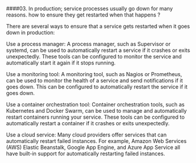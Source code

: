 ####03. In production; service processes usually go down for many reasons.
how to ensure they get restarted when that happens ?

There are several ways to ensure that a service gets restarted when it goes down in production:

Use a process manager: A process manager, such as Supervisor or systemd,
can be used to automatically restart a service if it crashes or exits unexpectedly.
These tools can be configured to monitor the service and automatically start it again
if it stops running.

Use a monitoring tool: A monitoring tool, such as Nagios or Prometheus, 
can be used to monitor the health of a service and send notifications if it goes down.
This can be configured to automatically restart the service if it goes down.

Use a container orchestration tool: Container orchestration tools, such as Kubernetes
and Docker Swarm, can be used to manage and automatically restart containers running 
your service. These tools can be configured to automatically restart a container if it
crashes or exits unexpectedly.

Use a cloud service: Many cloud providers offer services that can automatically restart 
failed instances. For example, Amazon Web Services (AWS) Elastic Beanstalk, Google App
Engine, and Azure App Service all have built-in support for automatically restarting 
failed instances.
